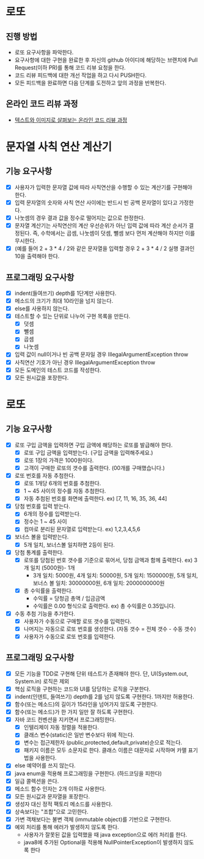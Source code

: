 # 로또
## 진행 방법
* 로또 요구사항을 파악한다.
* 요구사항에 대한 구현을 완료한 후 자신의 github 아이디에 해당하는 브랜치에 Pull Request(이하 PR)를 통해 코드 리뷰 요청을 한다.
* 코드 리뷰 피드백에 대한 개선 작업을 하고 다시 PUSH한다.
* 모든 피드백을 완료하면 다음 단계를 도전하고 앞의 과정을 반복한다.

## 온라인 코드 리뷰 과정
* [텍스트와 이미지로 살펴보는 온라인 코드 리뷰 과정](https://github.com/next-step/nextstep-docs/tree/master/codereview)

# 문자열 사칙 연산 계산기 
## 기능 요구사항
* [x] 사용자가 입력한 문자열 값에 따라 사칙연산을 수행할 수 있는 계산기를 구현해야 한다.
* [x] 입력 문자열의 숫자와 사칙 연산 사이에는 반드시 빈 공백 문자열이 있다고 가정한다.
* [x] 나눗셈의 경우 결과 값을 정수로 떨어지는 값으로 한정한다.
* [x] 문자열 계산기는 사칙연산의 계산 우선순위가 아닌 입력 값에 따라 계산 순서가 결정된다. 즉, 수학에서는 곱셈, 나눗셈이 덧셈, 뺄셈 보다 먼저 계산해야 하지만 이를 무시한다.
* [x] (예를 들어 2 + 3 * 4 / 2와 같은 문자열을 입력할 경우 2 + 3 * 4 / 2 실행 결과인 10을 출력해야 한다.

## 프로그래밍 요구사항
* [x] indent(들여쓰기) depth를 1단계만 사용한다.
* [x] 메소드의 크기가 최대 10라인을 넘지 않는다. 
* [x] else를 사용하지 않는다.
* [x] 테스트할 수 있는 단위로 나누어 구현 목록을 만든다. 
  * [x] 덧셈
  * [x] 뺄셈
  * [x] 곱셈
  * [x] 나눗셈
* [x] 입력 값이 null이거나 빈 공백 문자일 경우 IllegalArgumentException throw
* [x] 사칙연산 기호가 아닌 경우 IllegalArgumentException throw
* [x] 모든 도메인의 테스트 코드를 작성한다.
* [x] 모든 원시값을 포장한다.

# 로또
## 기능 요구사항
* [x] 로또 구입 금액을 입력하면 구입 금액에 해당하는 로또를 발급해야 한다.
  * [x] 로또 구입 금액을 입력받는다. (구입 금액을 입력해주세요.)
  * [x] 로또 1장의 가격은 1000원이다.
  * [x] 고객이 구매한 로또의 갯수를 출력한다. (00개를 구매했습니다.)
* [x] 로또 번호를 자동 추첨한다.
  * [x] 로또 1개당 6개의 번호를 추첨한다. 
  * [x] 1 ~ 45 사이의 정수를 자동 추첨한다. 
  * [x] 자동 추첨된 번호를 화면에 출력한다. ex) [7, 11, 16, 35, 36, 44]
* [x] 당첨 번호를 입력 받는다.
  * [x] 6개의 정수를 입력받는다.
  * [x] 정수는 1 ~ 45 사이
  * [x] 컴마로 분리된 문자열로 입력받는다. ex) 1,2,3,4,5,6
* [x] 보너스 볼을 입력받는다.
  * [x] 5개 일치, 보너스볼 일치하면 2등이 된다.
* [x] 당첨 통계를 출력한다.
  * [x] 로또를 당첨된 번호 갯수를 기준으로 묶어서, 당첨 금액과 함께 출력한다. ex) 3개 일치 (5000원)- 1개
    * 3개 일치: 5000원, 4개 일치: 50000원, 5개 일치: 1500000원, 5개 일치, 보너스 볼 일치: 30000000원, 6개 일치: 2000000000원
  * [x] 총 수익률을 출력한다. 
    * 수익률 = 당청금 총액 / 입금금액
    * 수익률은 0.00 형식으로 출력한다. ex) 총 수익률은 0.35입니다.
* [x] 수동 추첨 기능을 추가한다.
  * [x] 사용자가 수동으로 구매할 로또 갯수를 입력한다.
  * [x] 나머지는 자동으로 로또 번호를 생성한다. (자동 갯수 = 전체 갯수 - 수동 갯수) 
  * [x] 사용자가 수동으로 로또 번호를 입력한다.
## 프로그래밍 요구사항
* [x] 모든 기능을 TDD로 구현해 단위 테스트가 존재해야 한다. 단, UI(System.out, System.in) 로직은 제외 
* [x] 핵심 로직을 구현하는 코드와 UI를 담당하는 로직을 구분한다.
* [x] indent(인덴트, 들여쓰기) depth를 2를 넘지 않도록 구현한다. 1까지만 허용한다.
* [x] 함수(또는 메소드)의 길이가 15라인을 넘어가지 않도록 구현한다.
* [x] 함수(또는 메소드)가 한 가지 일만 잘 하도록 구현한다.
* [x] 자바 코드 컨벤션을 지키면서 프로그래밍한다.
  * [x] 인텔리제이 자동 정렬을 적용한다.
  * [x] 클래스 변수(static)은 일반 변수보다 위에 적는다.
  * [x] 변수는 접근제한자 (public,protected,default,private)순으로 적는다.
  * [x] 패키지 이름은 모두 소문자로 한다. 클래스 이름은 대문자로 시작하며 카맬 표기법을 사용한다.
* [x] else 예약어를 쓰지 않는다.
* [x] java enum을 적용해 프로그래밍을 구현한다. (하드코딩을 피한다)
* [x] 일급 콜렉션을 쓴다.
* [x] 메소드 함수 인자는 2개 이하로 사용한다.
* [x] 모든 원시값과 문자열을 포장한다.
* [x] 생성자 대신 정적 팩토리 메소드를 사용한다.
* [x] 상속보다는 "조합"으로 고민한다.
* [x] 가변 객채보다는 불변 객체 (immutable object)를 기반으로 구현한다.
* [x] 예외 처리를 통해 에러가 발생하지 않도록 한다.
  * 사용자가 잘못된 값을 입력했을 때 java exception으로 에러 처리를 한다.
  * java8에 추가된 Optional을 적용해 NullPointerException이 발생하지 않도록 한다